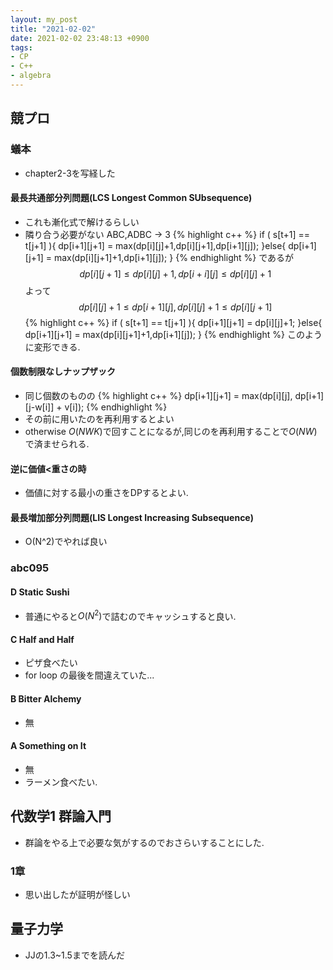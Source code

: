 ```yaml
---
layout: my_post
title: "2021-02-02"
date: 2021-02-02 23:48:13 +0900
tags:
- CP
- C++ 
- algebra
---
```

## 競プロ

### 蟻本
- chapter2-3を写経した

#### 最長共通部分列問題(LCS Longest Common SUbsequence)
- これも漸化式で解けるらしい
- 隣り合う必要がない ABC,ADBC -> 3
{% highlight c++ %}
if ( s[t+1] == t[j+1] ){
  dp[i+1][j+1]  = max(dp[i][j]+1,dp[i][j+1],dp[i+1][j]);
}else{
  dp[i+1][j+1]  = max(dp[i][j+1]+1,dp[i+1][j]);
}
{% endhighlight %}
であるが
$$ dp[i][j+1] \le dp[i][j]+1 ,dp[i+i][j] \le dp[i][j]+1$$
よって
$$ dp[i][j] + 1 \le dp[i+1][j] , dp[i][j] + 1 \le dp[i][j+1]$$
{% highlight c++ %}
if ( s[t+1] == t[j+1] ){
  dp[i+1][j+1]  = dp[i][j]+1;
}else{
  dp[i+1][j+1]  = max(dp[i][j+1]+1,dp[i+1][j]);
}
{% endhighlight %}
このように変形できる.

#### 個数制限なしナップザック
- 同じ個数のものの
{% highlight c++ %}
dp[i+1][j+1] = max(dp[i][j], dp[i+1][j-w[i]] + v[i]);
{% endhighlight %}
-  その前に用いたのを再利用するとよい
  - otherwise $O(NWK)$で回すことになるが,同じのを再利用することで$O(NW)$で済ませられる.

#### 逆に価値<重さの時
- 価値に対する最小の重さをDPするとよい.

#### 最長増加部分列問題(LIS Longest Increasing Subsequence)
- O(N^2)でやれば良い

### abc095
#### D Static Sushi
- 普通にやると$O(N^2)$で詰むのでキャッシュすると良い.

#### C Half and Half
- ピザ食べたい
- for loop の最後を間違えていた...

#### B Bitter Alchemy
- 無 

#### A Something on It
- 無 
- ラーメン食べたい.

## 代数学1 群論入門
- 群論をやる上で必要な気がするのでおさらいすることにした.

### 1章
- 思い出したが証明が怪しい

## 量子力学
- JJの1.3~1.5までを読んだ
